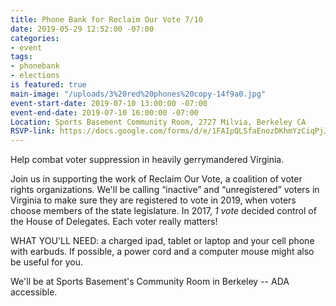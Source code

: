 ```yaml
---
title: Phone Bank for Reclaim Our Vote 7/10
date: 2019-05-29 12:52:00 -07:00
categories:
- event
tags:
- phonebank
- elections
is featured: true
main-image: "/uploads/3%20red%20phones%20copy-14f9a0.jpg"
event-start-date: 2019-07-10 13:00:00 -07:00
event-end-date: 2019-07-10 16:00:00 -07:00
Location: Sports Basement Community Room, 2727 Milvia, Berkeley CA
RSVP-link: https://docs.google.com/forms/d/e/1FAIpQLSfaEnozDKhmYzCiqPjJ1TMJUO-yV6GMmekcg6CY9fgJ8h2zGg/viewform
---
```


Help combat voter suppression in heavily gerrymandered Virginia.

Join us in supporting the work of Reclaim Our Vote, a coalition of voter rights organizations. We'll be calling “inactive” and “unregistered” voters in Virginia to make sure they are registered to vote in 2019, when voters choose members of the state legislature. In 2017, *1 vote* decided control of the House of Delegates. Each voter really matters!

WHAT YOU'LL NEED: a charged ipad, tablet or laptop and your cell phone with earbuds. If possible, a power cord and a computer mouse might also be useful for you.

We'll be at Sports Basement's Community Room in Berkeley -- ADA accessible.